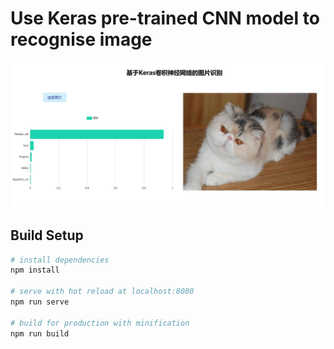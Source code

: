 # Use Keras pre-trained CNN model to recognise image

![](image/1.jpg)

## Build Setup

``` bash
# install dependencies
npm install

# serve with hot reload at localhost:8080
npm run serve

# build for production with minification
npm run build

```
